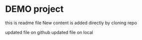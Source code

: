 # DEMO project

this is readme file
New content is added directly by cloning repo

updated file on github
updated file on local